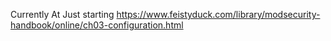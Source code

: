Currently At
  Just starting
    https://www.feistyduck.com/library/modsecurity-handbook/online/ch03-configuration.html